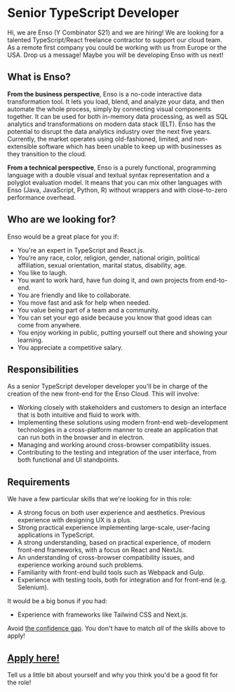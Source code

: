 # Senior TypeScript Developer
Hi, we are Enso (Y Combinator S21) and we are hiring! We are 
looking for a talented TypeScript/React freelance contractor to support our cloud team. 
As a remote first company you could be working with us from Europe or 
the USA. Drop us a message! Maybe you will be developing Enso with us next!

## What is Enso?
**From the business perspective**, Enso is a no-code interactive data transformation
tool. It lets you load, blend, and analyze your data, and then automate the 
whole process, simply by connecting visual components together. It can be used for
both in-memory data processing, as well as SQL analytics and transformations on modern
data stack (ELT). Enso has the potential to disrupt the data analytics industry over the next five years. 
Currently, the market operates using old-fashioned, limited, and non-extensible
software which has been unable to keep up with businesses as they transition to 
the cloud.

**From a technical perspective**, Enso is a purely functional, programming 
language with a double visual and textual syntax representation and a polyglot
evaluation model. It means that you can mix other languages with Enso (Java, 
JavaScript, Python, R) without wrappers and with close-to-zero performance overhead.

## Who are we looking for?
Enso would be a great place for you if:
- You're an expert in TypeScript and React.js.
- You’re any race, color, religion, gender, national origin, political affiliation, 
  sexual orientation, marital status, disability, age.
- You like to laugh.
- You want to work hard, have fun doing it, and own projects from end-to-end.
- You are friendly and like to collaborate.
- You move fast and ask for help when needed.
- You value being part of a team and a community.
- You can set your ego aside because you know that good ideas can come from anywhere.
- You enjoy working in public, putting yourself out there and showing your learning.
- You appreciate a competitive salary.

## Responsibilities
As a senior TypeScript developer developer you'll be in charge of the creation of the
new front-end for the Enso Cloud. This will involve:

- Working closely with stakeholders and customers to design an interface that is
  both intuitive and fluid to work with.
- Implementing these solutions using modern front-end web-development
  technologies in a cross-platform manner to create an application that can run
  both in the browser and in electron.
- Managing and working around cross-browser compatibility issues.
- Contributing to the testing and integration of the user interface, from both
  functional and UI standpoints.


## Requirements
We have a few particular skills that we're looking for in this role:

- A strong focus on both user experience and aesthetics. Previous experience with designing UX is a plus.
- Strong practical experience implementing large-scale, user-facing applications
  in TypeScript.
- A strong understanding, based on practical experience, of modern front-end
  frameworks, with a focus on React and NextJs.
- An understanding of cross-browser compatibility issues, and experience working
  around such problems.
- Familiarity with front-end build tools such as Webpack and Gulp.
- Experience with testing tools, both for integration and for front-end (e.g.
  Selenium).

It would be a big bonus if you had:

- Experience with frameworks like Tailwind CSS and Next.js.

Avoid [the confidence gap](https://www.forbes.com/sites/womensmedia/2014/04/28/act-now-to-shrink-the-confidence-gap/).
You don't have to match _all_ of the skills above to apply!

## [Apply here!](https://airtable.com/shrLT2x66UuyAI19B)

Tell us a little bit about yourself and why you think you'd be a good fit for the role!
